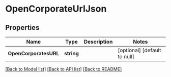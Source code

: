 # OpenCorporateUrlJson

## Properties
Name | Type | Description | Notes
------------ | ------------- | ------------- | -------------
**OpenCorporatesURL** | **string** |  | [optional] [default to null]

[[Back to Model list]](../README.md#documentation-for-models) [[Back to API list]](../README.md#documentation-for-api-endpoints) [[Back to README]](../README.md)


